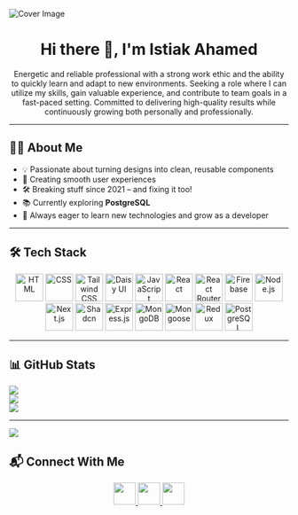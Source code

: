 ![Cover Image](https://i.ibb.co/Y4fsDxCJ/Linked-In-Article-Cover-Image-1.png)

<h1 align="center">Hi there 👋, I'm Istiak Ahamed</h1>

<p align="center">
Energetic and reliable professional with a strong work ethic and the ability to quickly learn and adapt to new environments. Seeking a role where I can utilize my skills, gain valuable experience, and contribute to team goals in a fast-paced setting. Committed to delivering high-quality results while continuously growing both personally and professionally.
</p>

---

## 👨‍💻 About Me

- 💡 Passionate about turning designs into clean, reusable components  
- 🚀 Creating smooth user experiences  
- 🛠️ Breaking stuff since 2021 – and fixing it too!  
- 📚 Currently exploring **PostgreSQL**  
- 🎯 Always eager to learn new technologies and grow as a developer  

---

## 🛠️ Tech Stack

<p align="center">
  <img src="https://i.ibb.co/0h3f64T/html.png" alt="HTML" width="50"/>
  <img src="https://i.ibb.co/NSGQQ8G/css.png" alt="CSS" width="50"/>
  <img src="https://i.ibb.co/MSmsBnJ/tailwind-css.png" alt="Tailwind CSS" width="50"/>
  <img src="https://i.ibb.co/G0QdsKm/daisy-ui.png" alt="Daisy UI" width="50"/>
  <img src="https://i.ibb.co/YZYHgfW/java-script.png" alt="JavaScript" width="50"/>
  <img src="https://i.ibb.co/LngHzGG/react.png" alt="React" width="50"/>
  <img src="https://i.ibb.co/HzmVMM0/react-router-dom.png" alt="React Router DOM" width="50"/>
  <img src="https://i.ibb.co/7XDxD8w/firebase.png" alt="Firebase" width="50"/>
  <img src="https://i.ibb.co/hWt5XR8/node-js.png" alt="Node.js" width="50"/>
  <img src="https://i.ibb.co/fzKdc4V/nextjs.png" alt="Next.js" width="50"/>
  <img src="https://i.ibb.co/FL7nM7m/shadcn.png" alt="Shadcn" width="50"/>
  <img src="https://i.ibb.co/KD8Yn8V/express-js.png" alt="Express.js" width="50"/>
  <img src="https://i.ibb.co/wJQqrgG/mongodb.png" alt="MongoDB" width="50"/>
  <img src="https://i.ibb.co/mVmVbmn/mongoose.png" alt="Mongoose" width="50"/>
  <img src="https://i.ibb.co/8nqt9sK/redux.png" alt="Redux" width="50"/>
  <img src="https://i.ibb.co/prPdMXX/postgresql.png" alt="PostgreSQL" width="50"/>
</p>

---

## 📊 GitHub Stats
![](https://github-readme-stats.vercel.app/api?username=istiak19&theme=dark&hide_border=false&include_all_commits=false&count_private=false)<br/>
![](https://nirzak-streak-stats.vercel.app/?user=istiak19&theme=dark&hide_border=false)<br/>
![](https://github-readme-stats.vercel.app/api/top-langs/?username=istiak19&theme=dark&hide_border=false&include_all_commits=false&count_private=false&layout=compact)

---
[![](https://visitcount.itsvg.in/api?id=istiak19&icon=0&color=0)](https://visitcount.itsvg.in)

## 📬 Connect With Me

<p align="center">
  <a href="https://www.linkedin.com/in/istiak-ahamed-0619at/" target="_blank">
    <img src="https://raw.githubusercontent.com/maurodesouza/profile-readme-generator/master/src/assets/icons/social/linkedin/default.svg" width="40" />
  </a>
  <a href="https://www.facebook.com/istiak.ahamed.19/" target="_blank">
    <img src="https://raw.githubusercontent.com/maurodesouza/profile-readme-generator/master/src/assets/icons/social/facebook/default.svg" width="40" />
  </a>
  <a href="https://x.com/ISTIAKA13842838" target="_blank">
    <img src="https://raw.githubusercontent.com/maurodesouza/profile-readme-generator/master/src/assets/icons/social/twitter/default.svg" width="40" />
  </a>
</p>
